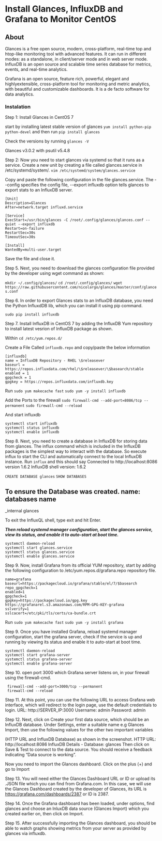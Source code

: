 # Install Glances, InfluxDB and Grafana to Monitor CentOS

## About
Glances is a free open source, modern, cross-platform, real-time top and
htop-like monitoring tool with advanced features. It can run in different
modes: as a standalone, in client/server mode and in web server mode.
InfluxDB is an open source and scalable time series database for metrics,
events, and real-time analytics.

Grafana is an open source, feature rich, powerful, elegant and highlyextensible,
cross-platform tool for monitoring and metric analytics, with
beautiful and customizable dashboards. It is a de facto software for data
analytics.

### Instalation

Step 1: Install Glances in CentOS 7

start by installing latest stable version of glances ```yum install python-pip python-devel``` and then run 
```pip install glances```

Check the versions by running ```glances -V```

Glances v3.0.2 with psutil v5.4.8

Step 2: Now you need to start glances via systemd so that it runs as a service.
Create a new unit by creating a file called glances.service in
/etc/systemd/system/. ```vim /etc/systemd/system/glances.service```

Copy and paste the following configuration in the file glances.service. The
--config specifies the config file, --export influxdb option tells
glances to export stats to an InfluxDB server.

```
[Unit]
Description=Glances
After=network.target influxd.service

[Service]
ExecStart=/usr/bin/glances -C /root/.config/glances/glances.conf --quiet --export influxdb
Restart=on-failure
RestartSec=30s
TimeoutSec=30s

[Install]
WantedBy=multi-user.target
```
Save the file and close it.

Step 5. Next, you need to download the glances configuration file provided by the
developer using wget command as shown:

```mkdir ~/.config/glances/```
```cd /root/.config/glances/```
```wget https://raw.githubusercontent.com/nicolargo/glances/master/conf/glances.conf```

Step 6. In order to export Glances stats to an InfluxDB database, you need the
Python InfluxdDB lib, which you can install it using pip command.

```sudo pip install influxdb```

Step 7. Install InfluxDB in CentOS 7 by adding the InfluxDB Yum repository to install latest
vesrion of InfluxDB package as shown.

Within 
```cd /etc/yum.repos.d/```

Create a File Called ```influxdb.repo``` and copy/paste the below information

```
[influxdb]
name = InfluxDB Repository - RHEL \$releasever
baseurl = https://repos.influxdata.com/rhel/\$releasever/\$basearch/stable
enabled = 1
gpgcheck = 1
gpgkey = https://repos.influxdata.com/influxdb.key 
```

Run 
```sudo yum makecache fast```
```sudo yum -y install influxdb```

Add the Ports to the firewall
```sudo firewall-cmd --add-port=8086/tcp --permanent```
```sudo firewall-cmd --reload```

And start influxdb
```
systemctl start influxdb
systemctl status influxdb
systemctl enable influxdb
```

Step 8. Next, you need to create a database in InfluxDB for storing data from
glances. The influx command which is included in the InfluxDB packages is
the simplest way to interact with the database. So execute influx to start
the CLI and automatically connect to the local InfluxDB instance.
Run ```influx``` and this should say Connected to http://localhost:8086 version 1.6.2
InfluxDB shell version: 1.6.2

```CREATE DATABASE glances```
```SHOW DATABASES```

To ensure the Database was created. 
name: databases
name
----
_internal
glances
>
To exit the InfluxQL shell, type exit and hit Enter.

***Then reload systemd manager configuration, start the glances service,
view its status, and enable it to auto-start at boot time.***

```
systemctl daemon-reload
systemctl start glances.service
systemctl status glances.service
systemctl enable glances.service
```

Step 9. Now, install Grafana from its official YUM repository, start by adding the
following configuration to /etc/yum.repos.d/grafana.repo repository file.

```[grafana]
name=grafana
baseurl=https://packagecloud.io/grafana/stable/el/7/$basearch
repo_gpgcheck=1
enabled=1
gpgcheck=1
gpgkey=https://packagecloud.io/gpg.key https://grafanarel.s3.amazonaws.com/RPM-GPG-KEY-grafana
sslverify=1
sslcacert=/etc/pki/tls/certs/ca-bundle.crt
```
Run 
```sudo yum makecache fast```
```sudo yum -y install grafana```

Step 9. Once you have installed Grafana, reload systemd manager
configuration, start the grafana server, check if the service is up and running
by viewing its status and enable it to auto-start at boot time.

``` 
systemctl daemon-reload
systemctl start grafana-server
systemctl status grafana-server
systemctl enable grafana-server
 ```
 
Step 10. open port 3000 which Grafana server listens on, in your firewall
using the firewall-cmd.
```
 firewall-cmd --add-port=3000/tcp --permanent
 firewall-cmd --reload
 ```
 
 Step 11. At this point, you can use the following URL to access Grafana web
interface, which will redirect to the login page, use the default credentials to
login.
URL: http://SERVER_IP:3000
Username: admin
Password: admin

Step 12. Next, click on Create your first data source, which should be an
InfluxDB database. Under Settings, enter a suitable name e.g Glances
Import, then use the following values for the other two important variables

(HTTP URL and InfluxDB Database) as shown in the screenshot.
HTTP URL: http://localhost:8086
InfluxDB Details - Database: glances
Then click on Save & Test to connect to the data source. You should
receive a feedback indicating “Data source is working”.

 Now you need to import the Glances dashboard. Click on the plus (+)
and go to Import

Step 13. You will need either the Glances Dashboard URL or ID or upload its
.JSON file which you can find from Grafana.com. In this case, we will use
the Glances Dashboard created by the developer of Glances, its URL is
https://grafana.com/dashboards/2387 or ID is 2387.

Step 14. Once the Grafana dashboard has been loaded, under options, find
glances and choose an InluxDB data source (Glances Import) which you
created earlier on, then click on Import.

Step 15. After successfully importing the Glances dashboard, you should be able
to watch graphs showing metrics from your server as provided by glances
via influxdb.
 
